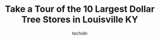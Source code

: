 ---
layout: ampstory
image: https://i0.wp.com/www.depkes.org/wp-content/uploads/2023/06/dollar-tree-0-in-louisville-ky-1685966275.jpeg?resize=640,853
author: techidn
featured: false
description: Discover the impressive array of Dollar Tree options in Louisville KY, where you can find 10 of the largest Dollar Tree establishments in the area. From renowned classics to hidden gems, Lou
title: Take a Tour of the 10 Largest Dollar Tree Stores in Louisville KY
cover:
   title: Take a Tour of the 10 Largest Dollar Tree Stores in Louisville KY
   subtitle: Rickpate
   background: https://www.depkes.org/wp-content/uploads/2023/06/dollar-tree-0-in-louisville-ky-1685966275.jpeg

pages: 
 - layout: thirds
   top: <h1>#1 Dollar Tree</h1>
   bottom: "<p>While I was shopping my blood sugar dropped Im a diabetic right there in the candy aisle in the manager and just about everybody in the store man look out for me toug it</p>"
   background: https://www.depkes.org/wp-content/uploads/2023/06/dollar-tree-1-in-louisville-ky-1685966276.jpeg
   backgroundblur: true
 - layout: thirds
   top: <h1>#2 Dollar Tree</h1>
   bottom: "<p>4121 Shelbyville Rd, Louisville, KY 40207, United States</p>"
   background: https://www.depkes.org/wp-content/uploads/2023/06/dollar-tree-2-in-louisville-ky-1685966276.jpeg
   cta:
      link: https://www.depkes.org/blog/take-a-tour-of-the-10-largest-dollar-tree-stores-in-louisville-ky/
      text: Take a Tour of the 10 Largest Dollar Tree Stores in Louisville KY
 - layout: thirds
   top: <h1>#3 Dollar Tree</h1>
   bottom: "<p>4241 Outer Loop, Louisville, KY 40219, United States</p>"
   background: https://www.depkes.org/wp-content/uploads/2023/06/dollar-tree-3-in-louisville-ky-1685966277.jpeg
   cta:
      link: https://www.depkes.org/blog/take-a-tour-of-the-10-largest-dollar-tree-stores-in-louisville-ky/
      text: Take a Tour of the 10 Largest Dollar Tree Stores in Louisville KY
 - layout: thirds
   top: <h1>#4 Dollar Tree</h1>
   bottom: "<p>6801 Dixie Hwy Ste 155-156, Louisville, KY 40258, United States</p>"
   background: https://images.unsplash.com/photo-1549241520-425e3dfc01cb?ixlib=rb-4.0.3&ixid=MnwxMjA3fDB8MHxwaG90by1wYWdlfHx8fGVufDB8fHx8&auto=format&fit=crop&w=640&h=853&q=80
   cta:
      link: https://www.depkes.org/blog/take-a-tour-of-the-10-largest-dollar-tree-stores-in-louisville-ky/
      text: Take a Tour of the 10 Largest Dollar Tree Stores in Louisville KY
 - layout: thirds
   top: <h1>#5 Dollar Tree</h1>
   bottom: "<p>5713 Preston Hwy, Louisville, KY 40219, United States</p>"
   background: https://images.unsplash.com/photo-1524169358666-79f22534bc6e?ixlib=rb-4.0.3&ixid=MnwxMjA3fDB8MHxwaG90by1wYWdlfHx8fGVufDB8fHx8&auto=format&fit=crop&w=640&h=853&q=80
   cta:
      link: https://www.depkes.org/blog/take-a-tour-of-the-10-largest-dollar-tree-stores-in-louisville-ky/
      text: Take a Tour of the 10 Largest Dollar Tree Stores in Louisville KY
 - layout: thirds
   top: <h1>#6 Dollar Tree</h1>
   bottom: "<p>3923 7th Street Rd, Louisville, KY 40216, United States</p>"
   background: https://images.unsplash.com/photo-1608501821300-4f99e58bba77?ixlib=rb-4.0.3&ixid=MnwxMjA3fDB8MHxwaG90by1wYWdlfHx8fGVufDB8fHx8&auto=format&fit=crop&w=640&h=853&q=80
   cta:
      link: https://www.depkes.org/blog/take-a-tour-of-the-10-largest-dollar-tree-stores-in-louisville-ky/
      text: Take a Tour of the 10 Largest Dollar Tree Stores in Louisville KY
 - layout: thirds
   top: <h1>#7 Dollar Tree</h1>
   bottom: "<p>5532 New Cut Rd, Louisville, KY 40214, United States</p>"
   background: https://images.unsplash.com/photo-1536745287225-21d689278fd1?ixlib=rb-4.0.3&ixid=MnwxMjA3fDB8MHxwaG90by1wYWdlfHx8fGVufDB8fHx8&auto=format&fit=crop&w=640&h=853&q=80
   cta:
      link: https://www.depkes.org/blog/take-a-tour-of-the-10-largest-dollar-tree-stores-in-louisville-ky/
      text: Take a Tour of the 10 Largest Dollar Tree Stores in Louisville KY
 - layout: thirds
   middle: Continue reading...
   background: https://images.unsplash.com/photo-1561679660-d00ee1e0dc8e?ixlib=rb-4.0.3&ixid=MnwxMjA3fDB8MHxwaG90by1wYWdlfHx8fGVufDB8fHx8&auto=format&fit=crop&w=640&h=853&q=80
   cta:
      link: https://www.depkes.org/blog/take-a-tour-of-the-10-largest-dollar-tree-stores-in-louisville-ky/
      text: Take a Tour of the 10 Largest Dollar Tree Stores in Louisville KY
      
---